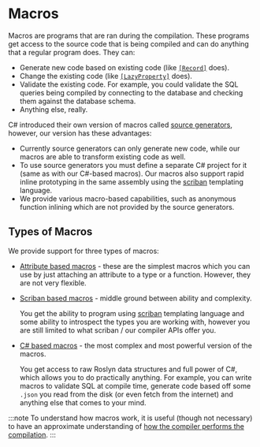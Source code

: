 # Macros

Macros are programs that are ran during the compilation. These programs get access to the source code that is being compiled and can do anything that a regular program does. They can:
- Generate new code based on existing code (like [`[Record]`](../capabilities/record/index.md) does).
- Change the existing code (like [`[LazyProperty]`](../capabilities/lazy-property.md) does).
- Validate the existing code. For example, you could validate the SQL queries being compiled by connecting to the database and checking them against the database schema.
- Anything else, really.

C# introduced their own version of macros called [source generators](https://learn.microsoft.com/en-us/dotnet/csharp/roslyn-sdk/source-generators-overview), however, our version has these advantages:
- Currently source generators can only generate new code, while our macros are able to transform existing code as well.
- To use source generators you must define a separate C# project for it (same as with our C#-based macros). Our macros also support rapid inline prototyping in the same assembly using the [scriban](https://github.com/scriban/scriban) templating language.
- We provide various macro-based capabilities, such as anonymous function inlining which are not provided by the source generators.

## Types of Macros

We provide support for three types of macros:
- [Attribute based macros](./attribute-based/index.md) - these are the simplest macros which you can use by just attaching an attribute to a type or a function. However, they are not very flexible.
- [Scriban based macros](./scriban-based/index.md) - middle ground between ability and complexity.

  You get the ability to program using [scriban](https://github.com/scriban/scriban) templating language and some ability to introspect the types you are working with, however you are still limited to what scriban / our compiler APIs offer you.
- [C# based macros](./csharp-based/index.md) - the most complex and most powerful version of the macros.

  You get access to raw Roslyn data structures and full power of C#, which allows you to do practically anything. For example, you can write macros to validate SQL at compile time, generate code based off some `.json` you read from the disk (or even fetch from the internet) and anything else that comes to your mind.

:::note
To understand how macros work, it is useful (though not necessary) to have an approximate understanding of [how the compiler performs the compilation](./csharp-compilation-process.md).
:::